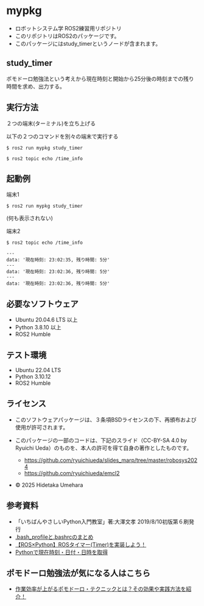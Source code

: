 # mypkg

- ロボットシステム学 ROS2練習用リポジトリ
- このリポジトリはROS2のパッケージです。
- このパッケージにはstudy_timerというノードが含まれます。

## study_timer

ポモドーロ勉強法という考えから現在時刻と開始から25分後の時刻までの残り時間を求め、出力する。

## 実行方法

２つの端末(ターミナル)を立ち上げる

以下の２つのコマンドを別々の端末で実行する

```
$ ros2 run mypkg study_timer
```

```
$ ros2 topic echo /time_info
```

## 起動例

端末1

```
$ ros2 run mypkg study_timer
```

(何も表示されない)


端末2

```
$ ros2 topic echo /time_info
```

```
---
data: '現在時刻: 23:02:35, 残り時間: 5分'
---
data: '現在時刻: 23:02:36, 残り時間: 5分'
---
data: '現在時刻: 23:02:36, 残り時間: 5分'
```

## 必要なソフトウェア
* Ubuntu 20.04.6 LTS 以上
* Python 3.8.10 以上
* ROS2 Humble

## テスト環境
- Ubuntu 22.04 LTS
- Python 3.10.12
- ROS2 Humble

## ライセンス
- このソフトウェアパッケージは、３条項BSDライセンスの下、再頒布および使用が許可されます。
- このパッケージの一部のコードは、下記のスライド（CC-BY-SA 4.0 by Ryuichi Ueda）のものを、本人の許可を得て自身の著作としたものです。
  - https://github.com/ryuichiueda/slides_marp/tree/master/robosys2024
  - https://github.com/ryuichiueda/emcl2

- © 2025 Hidetaka Umehara

## 参考資料

- 「いちばんやさしいPython入門教室」著:大澤文孝 2019/8/10初版第６刷発行
- [.bash_profileと.bashrcのまとめ](https://qiita.com/tockey/items/021b804b9957fe65e093)
- [【ROS×Python】ROSタイマー(Timer)を実装しよう！](https://takilog.com/ros-python-timer-implement/)
- [Pythonで現在時刻・日付・日時を取得](https://note.nkmk.me/python-datetime-now-today/)

## ポモドーロ勉強法が気になる人はこちら

-  [作業効率が上がるポモドーロ・テクニックとは？その効果や実践方法を紹介！](https://mynavi-job20s.jp/howto/pomodoro_technique)
